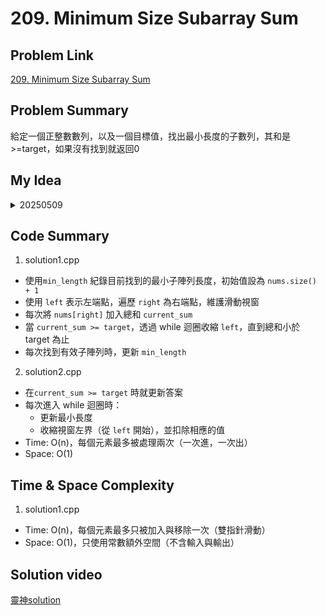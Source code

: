 # 209. Minimum Size Subarray Sum
## Problem Link
[209. Minimum Size Subarray Sum](https://leetcode.com/problems/minimum-size-subarray-sum/)

## Problem Summary
給定一個正整數數列，以及一個目標值，找出最小長度的子數列，其和是>=target，如果沒有找到就返回0
## My Idea
<details>
  <summary>20250509</summary>

解法一
初始化左右端點，遍歷右端點，每次都加上當前的值，如果當前的值大於目標值，就開始減掉左端點的值，但同時也要注意要大於目標值。接著再與最小長度進行比較

</details>

## Code Summary 
1. solution1.cpp
- 使用`min_length` 紀錄目前找到的最小子陣列長度，初始值設為 `nums.size() + 1`
- 使用 `left` 表示左端點，遍歷 `right` 為右端點，維護滑動視窗
- 每次將 `nums[right]` 加入總和 `current_sum`
- 當 `current_sum >= target`，透過 while 迴圈收縮 `left`，直到總和小於 target 為止
- 每次找到有效子陣列時，更新 `min_length`
2. solution2.cpp
- 在`current_sum >= target` 時就更新答案
- 每次進入 while 迴圈時：
  - 更新最小長度
  - 收縮視窗左界（從 `left` 開始），並扣除相應的值
- Time: O(n)，每個元素最多被處理兩次（一次進，一次出）
- Space: O(1)

## Time & Space Complexity
1. solution1.cpp
  - Time:  O(n)，每個元素最多只被加入與移除一次（雙指針滑動）
  - Space: O(1)，只使用常數額外空間（不含輸入與輸出）

## Solution video
[靈神solution](https://www.bilibili.com/video/BV1hd4y1r7Gq?spm_id_from=333.788.player.switch&vd_source=016a3123e35bd83c9093c6fd0a78a044)